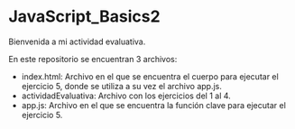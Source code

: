 # JavaScript_Basics2

Bienvenida a mi actividad evaluativa.

En este repositorio se encuentran  3 archivos:

* index.html: Archivo en el que se encuentra el cuerpo para ejecutar el ejercicio 5, donde se utiliza a su vez el archivo app.js.
* actividadEvaluativa: Archivo con los ejercicios del 1 al 4.
* app.js: Archivo en el que se encuentra la función clave para ejecutar el ejercicio 5.
